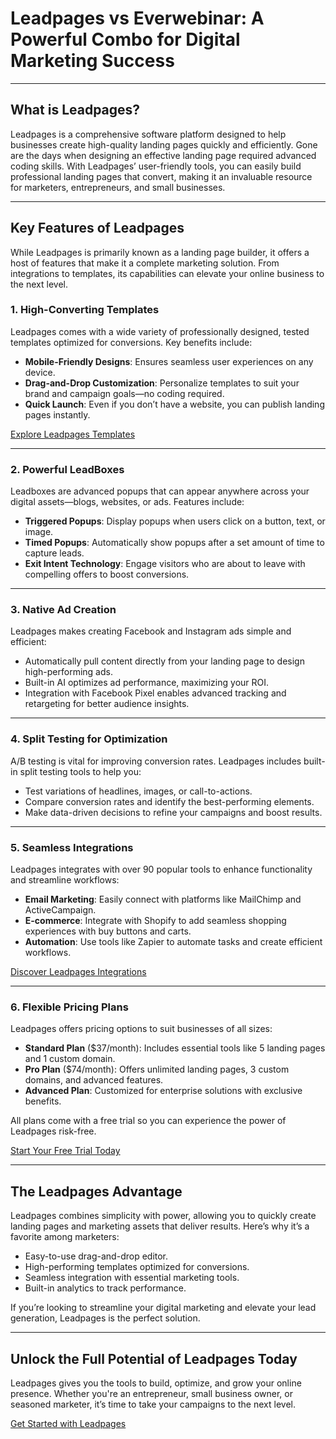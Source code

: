 # Leadpages vs Everwebinar: A Powerful Combo for Digital Marketing Success

---

## **What is Leadpages?**

Leadpages is a comprehensive software platform designed to help businesses create high-quality landing pages quickly and efficiently. Gone are the days when designing an effective landing page required advanced coding skills. With Leadpages’ user-friendly tools, you can easily build professional landing pages that convert, making it an invaluable resource for marketers, entrepreneurs, and small businesses.

---

## **Key Features of Leadpages**

While Leadpages is primarily known as a landing page builder, it offers a host of features that make it a complete marketing solution. From integrations to templates, its capabilities can elevate your online business to the next level.

### **1. High-Converting Templates**
Leadpages comes with a wide variety of professionally designed, tested templates optimized for conversions. Key benefits include:
- **Mobile-Friendly Designs**: Ensures seamless user experiences on any device.
- **Drag-and-Drop Customization**: Personalize templates to suit your brand and campaign goals—no coding required.
- **Quick Launch**: Even if you don’t have a website, you can publish landing pages instantly.

[Explore Leadpages Templates](https://bit.ly/LEadPages)

---

### **2. Powerful LeadBoxes**
Leadboxes are advanced popups that can appear anywhere across your digital assets—blogs, websites, or ads. Features include:
- **Triggered Popups**: Display popups when users click on a button, text, or image.
- **Timed Popups**: Automatically show popups after a set amount of time to capture leads.
- **Exit Intent Technology**: Engage visitors who are about to leave with compelling offers to boost conversions.

---

### **3. Native Ad Creation**
Leadpages makes creating Facebook and Instagram ads simple and efficient:
- Automatically pull content directly from your landing page to design high-performing ads.
- Built-in AI optimizes ad performance, maximizing your ROI.
- Integration with Facebook Pixel enables advanced tracking and retargeting for better audience insights.

---

### **4. Split Testing for Optimization**
A/B testing is vital for improving conversion rates. Leadpages includes built-in split testing tools to help you:
- Test variations of headlines, images, or call-to-actions.
- Compare conversion rates and identify the best-performing elements.
- Make data-driven decisions to refine your campaigns and boost results.

---

### **5. Seamless Integrations**
Leadpages integrates with over 90 popular tools to enhance functionality and streamline workflows:
- **Email Marketing**: Easily connect with platforms like MailChimp and ActiveCampaign.
- **E-commerce**: Integrate with Shopify to add seamless shopping experiences with buy buttons and carts.
- **Automation**: Use tools like Zapier to automate tasks and create efficient workflows.

[Discover Leadpages Integrations](https://bit.ly/LEadPages)

---

### **6. Flexible Pricing Plans**
Leadpages offers pricing options to suit businesses of all sizes:
- **Standard Plan** ($37/month): Includes essential tools like 5 landing pages and 1 custom domain.
- **Pro Plan** ($74/month): Offers unlimited landing pages, 3 custom domains, and advanced features.
- **Advanced Plan**: Customized for enterprise solutions with exclusive benefits.

All plans come with a free trial so you can experience the power of Leadpages risk-free.

[Start Your Free Trial Today](https://bit.ly/LEadPages)

---

## **The Leadpages Advantage**

Leadpages combines simplicity with power, allowing you to quickly create landing pages and marketing assets that deliver results. Here’s why it’s a favorite among marketers:
- Easy-to-use drag-and-drop editor.
- High-performing templates optimized for conversions.
- Seamless integration with essential marketing tools.
- Built-in analytics to track performance.

If you’re looking to streamline your digital marketing and elevate your lead generation, Leadpages is the perfect solution.

---

## **Unlock the Full Potential of Leadpages Today**

Leadpages gives you the tools to build, optimize, and grow your online presence. Whether you're an entrepreneur, small business owner, or seasoned marketer, it’s time to take your campaigns to the next level.

[Get Started with Leadpages](https://bit.ly/LEadPages)
